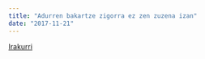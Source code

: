 ```yaml
---
title: "Adurren bakartze zigorra ez zen zuzena izan"
date: "2017-11-21"
---
```

[Irakurri](https://guaixe.eus/altsasu/1511189053773-adurren-bakartze-zigorra-ez-zen-zuzena-izan)
